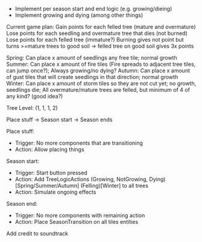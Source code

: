 - Implement per season start and end logic (e.g. growing/dieing)
- Implement growing and dying (among other things)


Current game plan:
Gain points for each felled tree (mature and overmature)
Lose points for each seedling and overmature tree that dies (not burned)
Lose points for each felled tree (immature?)
Burning gives not point but turns >=mature trees to good soil -> felled tree on good soil gives 3x points

Spring: Can place x amount of seedlings any free tile; normal growth
Summer: Can place x amount of fire tiles (Fire spreads to adjacent tree tiles, can jump once?); Always growing/no dying?
Autumn: Can place x amount of gust tiles that will create seedlings in that direction; normal growth
Winter: Can place x amount of storm tiles so they are not cut yet; no growth, seedlings die; All overmature/mature trees are felled, but minimum of 4 of any kind? (good idea?)

Tree Level: (1, 1, 1, 2)

Place stuff -> Season start -> Season ends

Place stuff:
- Trigger: No more components that are transitioning
- Action: Allow placing things

Season start:
- Trigger: Start button pressed
- Action: Add TreeLogicActions (Growing, NotGrowing, Dying)[Spring/Summer/Autumn] (Felling)[Winter] to all trees
- Action: Simulate ongoing effects

Season end:
- Trigger: No more components with remaining action
- Action: Place SeasonTransition on all tiles entities

Add credit to soundtrack